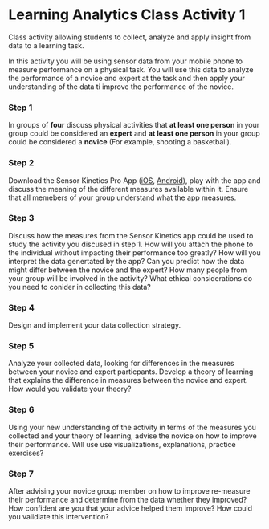 # Learning Analytics Class Activity 1

Class activity allowing students to collect, analyze and apply insight from data to a learning task.

In this activity you will be using sensor data from your mobile phone to measure performance on a physical task. You will use this data to analyze the performance of a novice and expert at the task and then apply your understanding of the data ti improve the performance of the novice.

### Step 1

In groups of **four** discuss physical activities that **at least one person** in your group could be considered an **expert** and **at least one person** in your group could be considered a **novice** (For example, shooting a basketball). 

### Step 2

Download the Sensor Kinetics Pro App ([iOS](https://itunes.apple.com/us/app/sensor-kinetics-pro/id623633248?mt=8), [Android](https://play.google.com/store/apps/details?id=com.innoventions.sensorkineticspro)), play with the app and discuss the meaning of the different measures available within it. Ensure that all memebers of your group understand what the app measures.

### Step 3

Discuss how the measures from the Sensor Kinetics app could be used to study the activity you discused in step 1. How will you attach the phone to the individual without impacting their performance too greatly? How will you interpret the data genertated by the app? Can you predict how the data might differ between the novice and the expert? How many people from your group will be involved in the activity? What ethical considerations do you need to conider in collecting this data?

### Step 4

Design and implement your data collection strategy. 

### Step 5

Analyze your collected data, looking for differences in the measures between your novice and expert particpants. Develop a theory of learning that explains the difference in measures between the novice and expert. How would you validate your theory?

### Step 6

Using your new understanding of the activity in terms of the measures you collected and your theory of learning, advise the novice on how to improve their performance. Will use use visualizations, explanations, practice exercises?

### Step 7

After advising your novice group member on how to improve re-measure their performance and determine from the data whether they improved? How confident are you that your advice helped them improve? How could you validiate this intervention?
